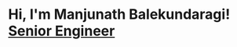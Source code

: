 <h1>Hi, I'm Manjunath Balekundaragi! <br/><a href="https://github.com/manjunathmbb">Senior Engineer</a></h1>
